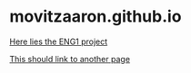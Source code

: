 # movitzaaron.github.io

[Here lies the ENG1 project](ENG1_index.md)

[This should link to another page](Home.md)
